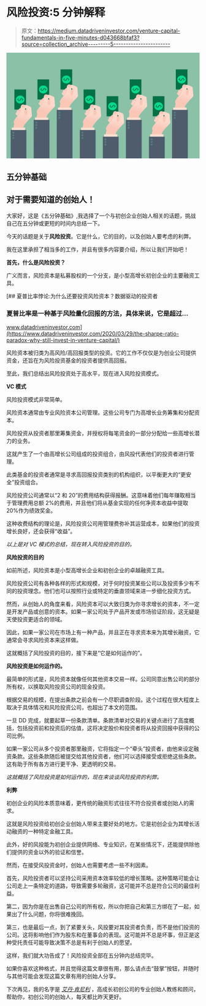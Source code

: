 # 风险投资:5 分钟解释

> 原文：<https://medium.datadriveninvestor.com/venture-capital-fundamentals-in-five-minutes-d043668bfaf3?source=collection_archive---------5----------------------->

![](img/4bfe0eb0091c7179fd553b04ae4c4f93.png)

## 五分钟基础

## 对于需要知道的创始人！

大家好，这是《五分钟基础》,我选择了一个与初创企业创始人相关的话题，挑战自己在五分钟或更短的时间内总结一下。

今天的话题是关于**风险投资**。它是什么，它的目的，以及创始人要考虑的利弊。

我在这里承担了相当多的工作，并且有很多内容要介绍，所以让我们开始吧！

**首先，什么是风险投资？**

广义而言，风险资本是私募股权的一个分支，是小型高增长初创企业的主要融资工具。

[](https://www.datadriveninvestor.com/2020/03/29/the-sharpe-ratio-paradox-why-still-invest-in-venture-capital/) [## 夏普比率悖论:为什么还要投资风险资本？数据驱动的投资者

### 夏普比率是一种基于风险量化回报的方法，具体来说，它是超过…

www.datadriveninvestor.com](https://www.datadriveninvestor.com/2020/03/29/the-sharpe-ratio-paradox-why-still-invest-in-venture-capital/) 

风险资本被归类为高风险/高回报类型的投资。它的工作不仅仅是为创业公司提供资金，还旨在为风险投资基金的投资者提供高回报。

至此，我们总结出风险投资处于高水平，现在进入风险投资模式。

**VC 模式**

风险投资模式非常简单。

风险资本通常由专业风险资本公司管理。这些公司专门为高增长业务筹集和分配资本。

风险投资从投资者那里筹集资金，并授权将每笔资金的一部分分配给一些高增长潜力的业务。

这就产生了一个由高增长公司组成的投资组合，由风投代表他们的投资者进行管理。

此类基金的投资者通常是寻求高回报投资类别的机构组织，以平衡更大的“更安全”投资组合。

风险投资公司通常以“2 和 20”的费用结构获得报酬。这意味着他们每年赚取相当于管理费用总额 2%的费用，并且他们将从基金实现的任何净资本收益中提取 20%作为绩效奖金。

这种收费结构的理论是，风险投资公司用管理费弥补其运营成本，如果他们的投资增长良好，还会获得“收益”。

*以上是对 VC 模式的总结，现在转入风险投资的目的。*

**风险投资的目的**

如前所述，风险资本是小型高增长企业和初创企业的卓越融资工具。

风险投资公司有各种各样的形式和规模，对于何时投资某些公司以及投资多少有不同的投资理念。他们也可以按照行业或特定的垂直领域来进一步细化投资方式。

然而，从创始人的角度来看，风险资本可以大致归类为你寻求增长的资本，不一定是开发产品或创意的资本。如果一家公司处于产品开发或市场验证阶段，这无疑是天使投资更适合的领域。

因此，如果一家公司在市场上有一种产品，并且正在寻求资本来为其增长融资，它通常会寻求风险资本来这样做。

这就概括了风险投资的目的，接下来是“它是如何运作的”。

**风险投资是如何运作的。**

最简单的形式是，风险资本就像任何其他资本交易一样。公司同意出售公司的部分所有权，以换取风险投资公司的现金投资。

根据交易的规模，在提出条款之前会有一个尽职调查阶段。这个过程在很大程度上取决于具体情况和风险投资公司，也超出了本文的范围。

一旦 DD 完成，就要起草一份条款清单。条款清单对交易的关键点进行了高度概括，包括投资前和投资后的估值，这将决定股价和投资者将从投资回报中获得的公司比例。

如果一家公司从多个投资者那里融资，它将指定一个“牵头”投资者，由他来设定融资条款。这些条款随后被提交给其他投资者，他们可以选择接受或拒绝这些条款。这有助于所有各方进行更干净、更透明的交易。

*这就概括了风险投资是如何运作的，现在来谈谈风险投资的利弊。*

**利弊**

初创企业的风险本质意味着，更传统的融资形式往往不符合投资者或创始人的需求。

这就是风险投资给初创企业创始人带来主要好处的地方。它是初创企业为其增长活动融资的一种特定金融工具。

此外，好的风投能为初创企业提供网络、专业知识，在某些情况下，还能提供除他们提供的资金以外的验证和信誉。

然而，在接受风投资金时，创始人也需要考虑一些不利因素。

首先，风险投资者可以坚持公司采用资本效率较低的增长策略。这种策略可能会让公司走上一条特定的道路，导致需要多轮融资，这可能并不总是符合公司的最佳利益。

第二，因为你是在出售自己公司的所有权，所以你把自己和第三方绑在了一起，如果出了什么问题，你将很难挽回。

第三，也是最后一点，到了紧要关头，风投要对其投资者负责，而不是他们投资的公司。这将影响他们作为股东和在董事会的表现。这可能并不总是坏事，但正是这种受托责任可能导致决策不总是有利于创始人的愿望。

这样，我们就大功告成了！风险投资全部在五分钟内总结完毕。

如果你喜欢这种格式，并且觉得这篇文章很有用，那么请点击“鼓掌”按钮，并随时与其他可能会发现这篇文章有用的创始人分享。

下次再见，我的名字是 [*艾丹·肯尼利*](http://www.aidankenealy.com) ，高成长初创公司的专业创始人教练和顾问，帮助你，初创公司的创始人，每天都比昨天更好。